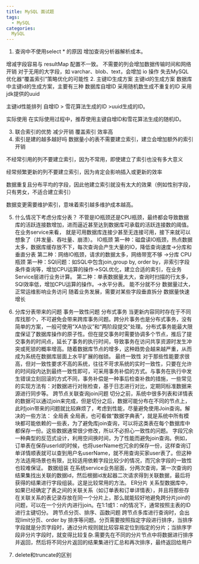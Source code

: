 ```yaml
---
title: MySQL 面试题
tags:
  - MySQL
categories:
  MySQL
---
```


1. 查询中不使用select * 的原因
增加查询分析器解析成本。

增减字段容易与 resultMap 配置不一致。
不需要的列会增加数据传输时间和网络开销
对于无用的大字段，如 varchar、blob、text，会增加 io 操作
失去MySQL优化器“覆盖索引”策略优化的可能性
2. 主键ID生成方案
主键id的生成方案
数据库中主键id的生成方案，主要有三种
数据库自增ID
采用随机数生成不重复的ID
采用jdk提供的uuid

主键id性能排列
自增ID > 雪花算法生成的ID >uuid生成的ID。

实际使用
在实际使用过程中，推荐使用主键自增ID和雪花算法生成的随机ID。

3. 联合索引的优势
 减少开销
 覆盖索引
 效率高
4. 索引是建的越多越好吗
数据量小的表不需要建立索引，建立会增加额外的索引开销

不经常引用的列不要建立索引，因为不常用，即使建立了索引也没有多大意义

经常频繁更新的列不要建立索引，因为肯定会影响插入或更新的效率

数据重复且分布平均的字段，因此他建立索引就没有太大的效果（例如性别字段，只有男女，不适合建立索引）

数据变更需要维护索引，意味着索引越多维护成本越高。

5. 什么情况下考虑分库分表？
不管是IO瓶颈还是CPU瓶颈，最终都会导致数据库的活跃连接数增加，进而逼近甚至达到数据库可承载的活跃连接数的阈值。在业务service来看， 就是可用数据库连接少甚至无连接可用，接下来就可以想象了（并发量、吞吐量、崩溃）。
IO瓶颈
第一种：磁盘读IO瓶颈，热点数据太多，数据库缓存放不下，每次查询会产生大量的IO，降低查询速度->分库和垂直分表
第二种：网络IO瓶颈，请求的数据太多，网络带宽不够 ->分库
CPU瓶颈
第一种：SQl问题：如SQL中包含join,group by, order by，非索引字段条件查询等，增加CPU运算的操作->SQL优化，建立合适的索引，在业务Service层进行业务计算。
第二种：单表数据量太大，查询时扫描的行太多，SQl效率低，增加CPU运算的操作。->水平分表。
能不分就不分
数据量过大，正常运维影响业务访问
随着业务发展，需要对某些字段垂直拆分
数据量快速增长
6. 分库分表带来的问题
事务一致性问题
分布式事务
当更新内容同时存在于不同库找那个，不可避免会带来跨库事务问题。跨分片事务也是分布式事务，没有简单的方案，一般可使用“XA协议”和“两阶段提交”处理。分布式事务能最大限度保证了数据库操作的原子性。但在提交事务时需要协调多个节点，推后了提交事务的时间点，延长了事务的执行时间，导致事务在访问共享资源时发生冲突或死锁的概率增高。随着数据库节点的增多，这种趋势会越来越严重，从而成为系统在数据库层面上水平扩展的枷锁。
最终一致性
对于那些性能要求很高，但对一致性要求不高的系统，往往不苛求系统的实时一致性，只要在允许的时间段内达到最终一致性即可，可采用事务补偿的方式。与事务在执行中发生错误立刻回滚的方式不同，事务补偿是一种事后检查补救的措施，一些常见的实现方法有：对数据进行对账检查，基于日志进行对比，定期同标准数据来源进行同步等。
跨节点关联查询join问题
切分之前，系统中很多列表和详情表的数据可以通过join来完成，但是切分之后，数据可能分布在不同的节点上，此时join带来的问题就比较麻烦了，考虑到性能，尽量避免使用Join查询。解决的一些方法：
全局表
全局表，也可看做“数据字典表”，就是系统中所有模块都可能依赖的一些表，为了避免库join查询，可以将这类表在每个数据库中都保存一份。这些数据通常很少修改，所以不必担心一致性的问题。
字段冗余
一种典型的反范式设计，利用空间换时间，为了性能而避免join查询。例如，订单表在保存userId的时候，也将userName也冗余的保存一份，这样查询订单详情顺表就可以查到用户名userName，就不用查询买家user表了。但这种方法适用场景也有限，比较适用依赖字段比较少的情况，而冗余字段的一致性也较难保证。
数据组装
在系统service业务层面，分两次查询，第一次查询的结果集找出关联的数据id，然后根据id发起器二次请求得到关联数据，最后将获得的结果进行字段组装。这是比较常用的方法。
ER分片
关系型数据库中，如果已经确定了表之间的关联关系（如订单表和订单详情表），并且将那些存在关联关系的表记录存放在同一个分片上，那么就能较好地避免跨分片join的问题，可以在一个分片内进行join。在1:1或1：n的情况下，通常按照主表的ID进行主键切分。
跨节点分页、排序、函数问题
跨节点多库进行查询时，会出现limit分页、order by 排序等问题。分页需要按照指定字段进行排序，当排序字段就是分页字段时，通过分片规则就比较容易定位到指定的分片；当排序字段非分片字段时，就变得比较复杂.需要先在不同的分片节点中将数据进行排序并返回，然后将不同分片返回的结果集进行汇总和再次排序，最终返回给用户 

7. delete和truncate的区别


